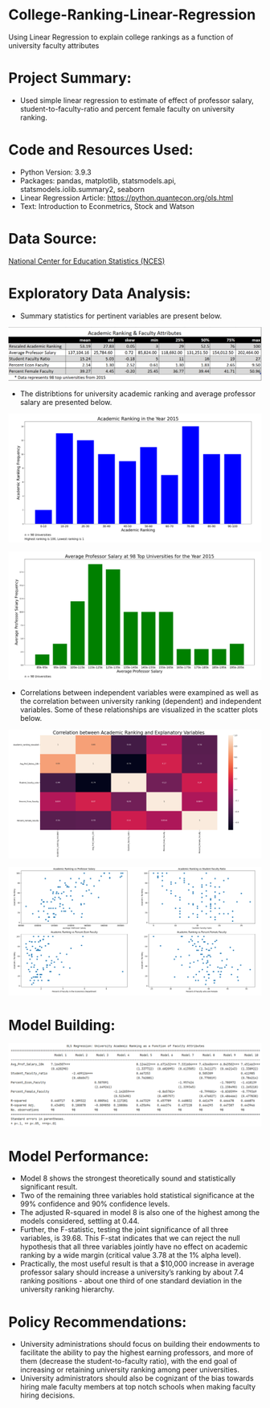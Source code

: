 # College-Ranking-Linear-Regression
Using Linear Regression to explain college rankings as a function of university faculty attributes

# Project Summary:
* Used simple linear regression to estimate of effect of professor salary, student-to-faculty-ratio and percent female faculty on university ranking.

# Code and Resources Used:
* Python Version: 3.9.3
* Packages: pandas, matplotlib, statsmodels.api, statsmodels.iolib.summary2, seaborn
* Linear Regression Article: https://python.quantecon.org/ols.html
* Text: Introduction to Econmetrics, Stock and Watson

# Data Source:
[National Center for Education Statistics (NCES)](https://github.com/ross-walendziak/College-Ranking-Linear-Regression/blob/main/Data%20-%20Gender%20composition%20at%20ranked%20universities.xlsx)

# Exploratory Data Analysis:

* Summary statistics for pertinent variables are present below.

![](https://github.com/ross-walendziak/College-Ranking-Linear-Regression/blob/main/Graphics/Descriptive%20Statistics.png)

* The distribtions for university academic ranking and average professor salary are presented below.

![](https://github.com/ross-walendziak/College-Ranking-Linear-Regression/blob/main/Graphics/Academic%20Ranking%20Histogram.png)

![](https://github.com/ross-walendziak/College-Ranking-Linear-Regression/blob/main/Graphics/Professor%20Salary%20Historgram.png)

* Correlations between independent variables were exampined as well as the correlation between university ranking (dependent) and independent variables.  Some of these relationships are visualized in the scatter plots below.

![](https://github.com/ross-walendziak/College-Ranking-Linear-Regression/blob/main/Graphics/Correlation%20Matrix.png)

![](https://github.com/ross-walendziak/College-Ranking-Linear-Regression/blob/main/Graphics/Scatter%20-%20Academic%20Rank%20vs%20Explanatory%20Variables.png)

# Model Building:

![](https://github.com/ross-walendziak/College-Ranking-Linear-Regression/blob/main/Graphics/Model%20Results.png)

# Model Performance:
* Model 8 shows the strongest theoretically sound and statistically significant result.
* Two of the remaining three variables hold statistical significance at the 99% confidence and 90% confidence levels.  
* The adjusted R-squared in model 8 is also one of the highest among the models considered, settling at 0.44.  
* Further, the F-statistic, testing the joint significance of all three variables, is 39.68.  This F-stat indicates that we can reject the null hypothesis that all       three variables jointly have no effect on academic ranking by a wide margin (critical value 3.78 at the 1% alpha level).
* Practically, the most useful result is that a $10,000 increase in average professor salary should increase a university’s ranking by about 7.4 ranking positions -     about one third of one standard deviation in the university ranking hierarchy.

# Policy Recommendations:
* University administrations should focus on building their endowments to facilitate the ability to pay the highest earning professors, and more of them (decrease the   student-to-faculty ratio), with the end goal of increasing or retaining university ranking among peer universities.
* University administrators should also be cognizant of the bias towards hiring male faculty members at top notch schools when making faculty hiring decisions.
